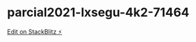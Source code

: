 # parcial2021-lxsegu-4k2-71464

[Edit on StackBlitz ⚡️](https://stackblitz.com/edit/parcial2021-lxsegu-4k2-71464)